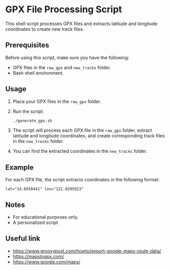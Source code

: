 # GPX File Processing Script

This shell script processes GPX files and extracts latitude and longitude coordinates to create new track files.

## Prerequisites

Before using this script, make sure you have the following:

- GPX files in the `raw_gpx` and `new_tracks` folder.
- Bash shell environment.

## Usage

1. Place your GPX files in the `raw_gpx` folder.

2. Run the script:

   ```bash
   ./generate_gpx.sh
   ```

3. The script will process each GPX file in the `raw_gpx` folder, extract latitude and longitude coordinates, and create corresponding track files in the `new_tracks` folder.

4. You can find the extracted coordinates in the `new_tracks` folder.

## Example

For each GPX file, the script extracts coordinates in the following format:

```plaintext
lat="14.6558441" lon="121.0295923"
```

## Notes

- For educational purposes only.
- A personalized script


## Useful link

- https://www.groovypost.com/howto/export-google-maps-route-data/
- https://mapstogpx.com/
- https://www.google.com/maps/
